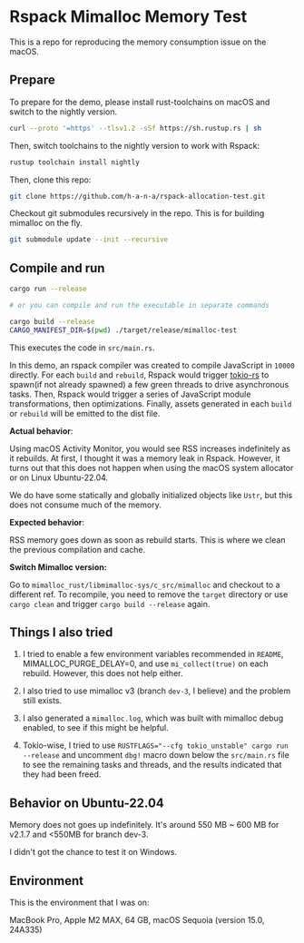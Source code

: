 # Rspack Mimalloc Memory Test

This is a repo for reproducing the memory consumption issue on the macOS.

## Prepare

To prepare for the demo, please install rust-toolchains on macOS and switch to the nightly version.

```bash
curl --proto '=https' --tlsv1.2 -sSf https://sh.rustup.rs | sh  
```

Then, switch toolchains to the nightly version to work with Rspack:

```bash
rustup toolchain install nightly
```

Then, clone this repo:

```bash
git clone https://github.com/h-a-n-a/rspack-allocation-test.git
```

Checkout git submodules recursively in the repo. This is for building mimalloc on the fly.

```bash
git submodule update --init --recursive
```

## Compile and run

```bash
cargo run --release

# or you can compile and run the executable in separate commands

cargo build --release
CARGO_MANIFEST_DIR=$(pwd) ./target/release/mimalloc-test
```

This executes the code in `src/main.rs`.

In this demo, an rspack compiler was created to compile JavaScript in `10000` directly. For each `build` and `rebuild`, Rspack would trigger [tokio-rs](https://github.com/tokio-rs/tokio) to spawn(if not already spawned) a few green threads to drive asynchronous tasks. Then, Rspack would trigger a series of JavaScript module transformations, then optimizations. Finally, assets generated in each `build` or `rebuild` will be emitted to the dist file.

**Actual behavior**:

Using macOS Activity Monitor, you would see RSS increases indefinitely as it rebuilds. At first, I thought it was a memory leak in Rspack. However, it turns out that this does not happen when using the macOS system allocator or on Linux Ubuntu-22.04.

We do have some statically and globally initialized objects like `Ustr`, but this does not consume much of the memory.

**Expected behavior**:

RSS memory goes down as soon as rebuild starts. This is where we clean the previous compilation and cache.

**Switch Mimalloc version:**

Go to `mimalloc_rust/libmimalloc-sys/c_src/mimalloc` and checkout to a different ref. To recompile, you need to remove the `target` directory or use `cargo clean` and trigger `cargo build --release` again.

## Things I also tried

1. I tried to enable a few environment variables recommended in `README`, MIMALLOC_PURGE_DELAY=0, and use `mi_collect(true)` on each rebuild. However, this does not help either.

2. I also tried to use mimalloc v3 (branch `dev-3`, I believe) and the problem still exists.

3. I also generated a `mimalloc.log`, which was built with mimalloc debug enabled, to see if this might be helpful.

4. Tokio-wise, I tried to use `RUSTFLAGS="--cfg tokio_unstable" cargo run --release` and uncomment `dbg!` macro down below the `src/main.rs` file to see the remaining tasks and threads, and the results indicated that they had been freed.

## Behavior on Ubuntu-22.04

Memory does not goes up indefinitely. It's around 550 MB ~ 600 MB for v2.1.7 and <550MB for branch dev-3.

I didn't got the chance to test it on Windows.

## Environment

This is the environment that I was on:

MacBook Pro, Apple M2 MAX, 64 GB, macOS Sequoia (version 15.0, 24A335)
